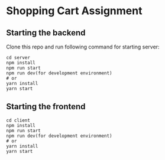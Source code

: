 
# Shopping Cart Assignment

## Starting the backend

Clone this repo and run following command for starting server:

```
cd server
npm install
npm run start
npm run dev(for development environment)
# or
yarn install
yarn start
```

## Starting the frontend


```
cd client
npm install
npm run start
npm run dev(for development environment)
# or
yarn install
yarn start
```

